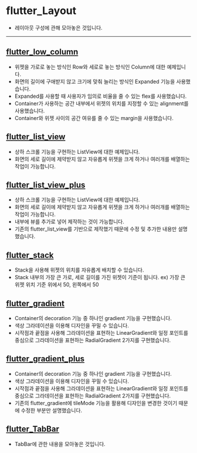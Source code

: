 # flutter_Layout

- 레이아웃 구성에 관해 모아놓은 것입니다.

-------------------------

## [flutter_low_column](https://github.com/OOGEE/Flutter/tree/master/flutter_Layout/flutter_low_column)

- 위젯을 가로로 놓는 방식인 Row와 세로로 놓는 방식인 Column에 대한 예제입니다.
- 화면의 길이에 구애받지 않고 크기에 맞춰 늘리는 방식인 Expanded 기능을 사용했습니다.
- Expanded를 사용할 때 사용자가 임의로 비율을 줄 수 있는 flex를 사용했습니다.
- Container가 사용하는 공간 내부에서 위젯의 위치를 지정할 수 있는 alignment를 사용했습니다.
- Container와 위젯 사이의 공간 여유를 줄 수 있는 margin을 사용했습니다.

## [flutter_list_view](https://github.com/OOGEE/Flutter/tree/master/flutter_Layout/flutter_list_view)

- 상하 스크롤 기능을 구현하는 ListView에 대한 예제입니다.
- 화면의 세로 길이에 제약받지 않고 자유롭게 위젯을 크게 하거나 여러개를 배열하는 작업이 가능합니다.

## [flutter_list_view_plus](https://github.com/OOGEE/Flutter/tree/master/flutter_Layout/flutter_list_view_plus)

- 상하 스크롤 기능을 구현하는 ListView에 대한 예제입니다.
- 화면의 세로 길이에 제약받지 않고 자유롭게 위젯을 크게 하거나 여러개를 배열하는 작업이 가능합니다.
- 내부에 뷰를 추가로 넣어 제작하는 것이 가능합니다.
- 기존의 flutter_list_view를 기반으로 제작했기 때문에 수정 및 추가한 내용만 설명했습니다.

## [flutter_stack](https://github.com/OOGEE/Flutter/tree/master/flutter_Layout/flutter_stack)

- Stack을 사용해 위젯의 위치를 자유롭게 배치할 수 있습니다.
- Stack 내부의 가장 큰 가로, 세로 길이를 가진 위젯이 기준이 됩니다. ex) 가장 큰 위젯 위치 기준 위에서 50, 왼쪽에서 50

## [flutter_gradient](https://github.com/OOGEE/Flutter/tree/master/flutter_Layout/flutter_gradient)

- Container의 decoration 기능 중 하나인 gradient 기능을 구현했습니다.
- 색상 그라데이션을 이용해 디자인을 꾸밀 수 있습니다.
- 시작점과 끝점을 사용해 그라데이션을 표현하는 LinearGradient와 일정 포인트를 중심으로 그라데이션을 표현하는 RadialGradient 2가지를 구현했습니다.

## [flutter_gradient_plus](https://github.com/OOGEE/Flutter/tree/master/flutter_Layout/flutter_gradient_plus)

- Container의 decoration 기능 중 하나인 gradient 기능을 구현했습니다.
- 색상 그라데이션을 이용해 디자인을 꾸밀 수 있습니다.
- 시작점과 끝점을 사용해 그라데이션을 표현하는 LinearGradient와 일정 포인트를 중심으로 그라데이션을 표현하는 RadialGradient 2가지를 구현했습니다.
- 기존의 flutter_gradient에 tileMode 기능을 활용해 디자인을 변경한 것이기 때문에 수정한 부분만 설명했습니다.

## [flutter_TabBar](https://github.com/OOGEE/Flutter/tree/master/flutter_Layout/flutter_TabBar)

- TabBar에 관한 내용을 모아놓은 것입니다.